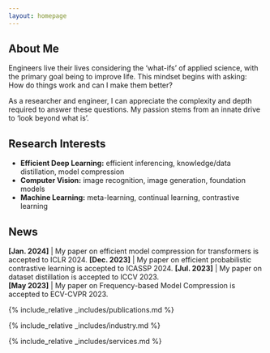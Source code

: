 ```yaml
---
layout: homepage
---
```


## About Me

Engineers live their lives considering the ‘what-ifs’ of applied science, with the primary goal being to improve life. This mindset begins with asking: How do things work and can I make them better?

As a researcher and engineer, I can appreciate the complexity and depth required to answer these questions. My passion stems from an innate drive to ‘look beyond what is’. 

## Research Interests
- **Efficient Deep Learning:** efficient inferencing, knowledge/data distillation, model compression
- **Computer Vision:** image recognition, image generation, foundation models
- **Machine Learning:** meta-learning, continual learning, contrastive learning

## News

**[Jan. 2024]** | My paper on efficient model compression for transformers is accepted to ICLR 2024.
**[Dec. 2023]** | My paper on efficient probabilistic contrastive learning is accepted to ICASSP 2024.
**[Jul. 2023]** | My paper on dataset distillation is accepted to ICCV 2023.            
**[May 2023]** | My paper on Frequency-based Model Compression is accepted to ECV-CVPR 2023.   

{% include_relative _includes/publications.md %}

{% include_relative _includes/industry.md %}

{% include_relative _includes/services.md %}
